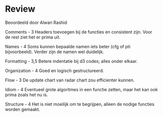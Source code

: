 # Review
Beoordeeld door Alwan Rashid

Comments - 3
Headers toevoegen bij de functies en consistent zijn. Voor de rest ziet het er prima uit.

Names - 4
Soms kunnen bepaalde namen iets beter (cfg of pti bijvoorbeeld). Verder zijn de namen wel duidelijk.

Formatting - 3,5
Betere indentatie bij d3 codes; alles onder elkaar.

Organization - 4
Goed en logisch gestructureerd.

Flow - 3
De update chart van radar chart zou efficienter kunnen.

Idiom - 4
Eventueel grote algoritmes in een functie zetten, maar het kan ook prima zoals het nu is.

Structure - 4
Het is niet moeilijk om te begrijpen, alleen de nodige functies worden gemaakt.
